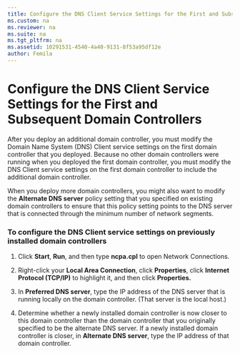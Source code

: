 ```yaml
---
title: Configure the DNS Client Service Settings for the First and Subsequent Domain Controllers
ms.custom: na
ms.reviewer: na
ms.suite: na
ms.tgt_pltfrm: na
ms.assetid: 10291531-4540-4a40-9131-8f53a95df12e
author: Femila
---
```

# Configure the DNS Client Service Settings for the First and Subsequent Domain Controllers
After you deploy an additional domain controller, you must modify the Domain Name System \(DNS\) Client service settings on the first domain controller that you deployed. Because no other domain controllers were running when you deployed the first domain controller, you must modify the DNS Client service settings on the first domain controller to include the additional domain controller.  
  
When you deploy more domain controllers, you might also want to modify the **Alternate DNS server** policy setting that you specified on existing domain controllers to ensure that this policy setting points to the DNS server that is connected through the minimum number of network segments.  
  
### To configure the DNS Client service settings on previously installed domain controllers  
  
1.  Click **Start**, **Run**, and then type **ncpa.cpl** to open Network Connections.  
  
2.  Right\-click your **Local Area Connection**, click **Properties**, click **Internet Protocol \(TCP\/IP\)** to highlight it, and then click **Properties.**  
  
3.  In **Preferred DNS server**, type the IP address of the DNS server that is running locally on the domain controller. \(That server is the local host.\)  
  
4.  Determine whether a newly installed domain controller is now closer to this domain controller than the domain controller that you originally specified to be the alternate DNS server. If a newly installed domain controller is closer, in **Alternate DNS server**, type the IP address of that domain controller.  
  
